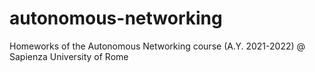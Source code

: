 # autonomous-networking
Homeworks of the Autonomous Networking course (A.Y. 2021-2022) @ Sapienza University of Rome
